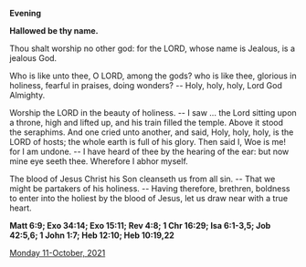 **Evening**

**Hallowed be thy name.**
 
Thou shalt worship no other god: for the LORD, whose name is Jealous, is a jealous God.
 
Who is like unto thee, O LORD, among the gods? who is like thee, glorious in holiness, fearful in praises, doing wonders? -- Holy, holy, holy, Lord God Almighty.
 
Worship the LORD in the beauty of holiness. -- I saw ... the Lord sitting upon a throne, high and lifted up, and his train filled the temple. Above it stood the seraphims. And one cried unto another, and said, Holy, holy, holy, is the LORD of hosts; the whole earth is full of his glory. Then said I, Woe is me! for I am undone. -- I have heard of thee by the hearing of the ear: but now mine eye seeth thee. Wherefore I abhor myself.
 
The blood of Jesus Christ his Son cleanseth us from all sin. -- That we might be partakers of his holiness. -- Having therefore, brethren, boldness to enter into the holiest by the blood of Jesus, let us draw near with a true heart.  

**Matt 6:9; Exo 34:14; Exo 15:11; Rev 4:8; 1 Chr 16:29; Isa 6:1-3,5; Job 42:5,6; 1 John 1:7; Heb 12:10; Heb 10:19,22**

[Monday 11-October, 2021](https://t.me/daily_light)
